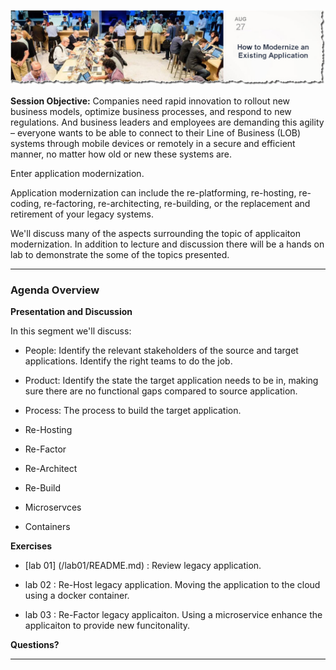 
![](images/repo-cover.jpg)

**Session Objective:**  Companies need rapid innovation to rollout new business models, optimize business processes, and respond to new regulations. And business leaders and employees are demanding this agility – everyone wants to be able to connect to their Line of Business (LOB) systems through mobile devices or remotely in a secure and efficient manner, no matter how old or new these systems are.

Enter application modernization. 

Application modernization can include the re-platforming, re-hosting, re-coding, re-factoring, re-architecting, re-building, or the replacement and retirement of your legacy systems. 

We'll discuss many of the aspects surrounding the topic of applicaiton modernization.  In addition to lecture and discussion there will be a hands on lab to demonstrate the some of the topics presented. 


---

### Agenda Overview

**Presentation and Discussion**

In this segment we'll discuss:

- People: Identify the relevant stakeholders of the source and target applications. Identify the right teams to do the job.

- Product: Identify the state the target application needs to be in, making sure there are no functional gaps compared to source application.

- Process: The process to build the target application. 

- Re-Hosting
- Re-Factor
- Re-Architect
- Re-Build

- Microservces

- Containers



**Exercises**

- [lab 01] (/lab01/README.md) : Review legacy application.

- lab 02 : Re-Host legacy application.  Moving the application to the cloud using a docker container. 

- lab 03 : Re-Factor legacy applicaiton.  Using a microservice enhance the applicaiton to provide new funcitonality.


**Questions?**

---
